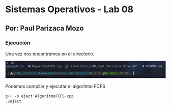 # Sistemas Operativos - Lab 08
## Por: Paul Parizaca Mozo

### Ejecución

Una vez nos encontremos en el directorio.

![Captura](Capturas/directorio.png)

Podemos compilar y ejecutar el algoritmo FCFS

```
g++ -o eject AlgoritmoFCFS.cpp
./eject
```
